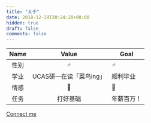 ```yaml
---
title: "关于"
date: 2018-12-29T20:24:28+08:00
hidden: true
draft: false
comments: false
---
```




| Name |          Value          | Goal       |
| :--: | :---------------------: | ---------- |
| 性别 |            ♂            | ♂          |
| 学业 | UCAS研一在读「菜鸟ing」 | 顺利毕业   |
| 情感 |            🥺            | 🥰          |
| 任务 |        打好基础         | 年薪百万！ |

[Connect me](mailto:me@sswin.site)

